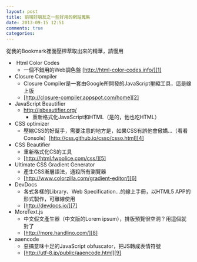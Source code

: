 ```yaml
---
layout: post
title: 前端好朋友之一些好用的網站蒐集
date: 2013-09-15 12:51
comments: true
categories: 
---
```



從我的Bookmark裡面壓榨萃取出來的精華，請慢用  
  

*  Html Color Codes
	* 一個不錯用的Web調色盤 [http://html-color-codes.info/][1]
* Closure Compiler
	* Closure Compiler是一套由Google所開發的JavaScript壓縮工具，這是線上版 
	* [http://closure-compiler.appspot.com/home][2]
* JavaScript Beautifier
  * [http://jsbeautifier.org/ ][3]
	* 重新格式化JavaScript和HTML（是的，他也吃HTML）
* CSS optimizer
	* 壓縮CSS的好幫手，需要注意的地方是，如果CSS有誤他會傲嬌...（看看Console）[http://css.github.io/csso/csso.html][4]
* CSS Beautifier
	* 重新格式化CS的工具
  * [http://html.fwpolice.com/css/][5]
* Ultimate CSS Gradient Generator
	* 產生CSS漸層語法，通殺所有瀏覽器
  * [http://www.colorzilla.com/gradient-editor/][6]
* DevDocs
	* 各式各樣的Library、Web Specification...的線上手冊，以HTML5 APP的形式製作，可離線使用
  * [http://devdocs.io/][7]
* MoreText.js
	* 中文假文產生器（中文版的Lorem ipsum），排版預覽很空洞？用這個就對了
  * [http://more.handlino.com/][8]
* aaencode
	* 惡搞意味十足的JavaScript obfuscator，把JS轉成表情符號
  * [http://utf-8.jp/public/aaencode.html][9]



[1]: http://html-color-codes.info/
[2]: http://closure-compiler.appspot.com/home
[3]: http://jsbeautifier.org/
[4]: http://css.github.io/csso/csso.html
[5]: http://html.fwpolice.com/css/
[6]: http://www.colorzilla.com/gradient-editor/
[7]: http://devdocs.io/
[8]: http://more.handlino.com/
[9]: http://utf-8.jp/public/aaencode.html